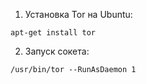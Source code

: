 <!-- TITLE: Tor -->
<!-- SUBTITLE: A quick summary of Tor -->


1. Установка Tor на Ubuntu:


`apt-get install tor`


2. Запуск сокета:

`/usr/bin/tor --RunAsDaemon 1`